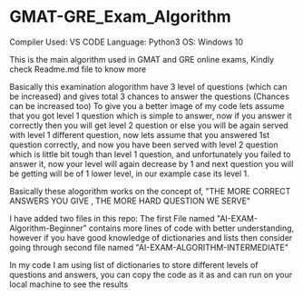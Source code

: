 # GMAT-GRE_Exam_Algorithm
Compiler Used: VS CODE
Language: Python3
OS: Windows 10


This is the main algorithm used in GMAT and GRE online exams, Kindly check Readme.md file to know more

Basically this examination alogorithm have 3 level of questions (which can be increased) and gives total 3 chances to answer the questions (Chances can be increased too)
To give you a better image of my code lets assume that you got level 1 question which is simple to answer, now if you answer it correctly then you will get level 2 question or else you will be again served with level 1 different question, now lets assume that you answered 1st question correctly, and now you have been served with level 2 question which is little bit tough than level 1 question, and unfortunately you failed to answer it, now your level will again decrease by 1 and next question you will be getting will be of 1 lower level, in our example case its level 1.

Basically these alogorithm works on the concept of, "THE MORE CORRECT ANSWERS YOU GIVE , THE MORE HARD QUESTION WE SERVE"

I have added two files in this repo:
  The first File named "AI-EXAM-Algorithm-Beginner"
  contains more lines of code with better understanding, however if you have good knowledge of dictionaries and lists then
  consider going through second file named "AI-EXAM-ALGORITHM-INTERMEDIATE"

In my code I am using list of dictionaries to store different levels of questions and answers, you can copy the code as it as and can run on your local machine to see the results
